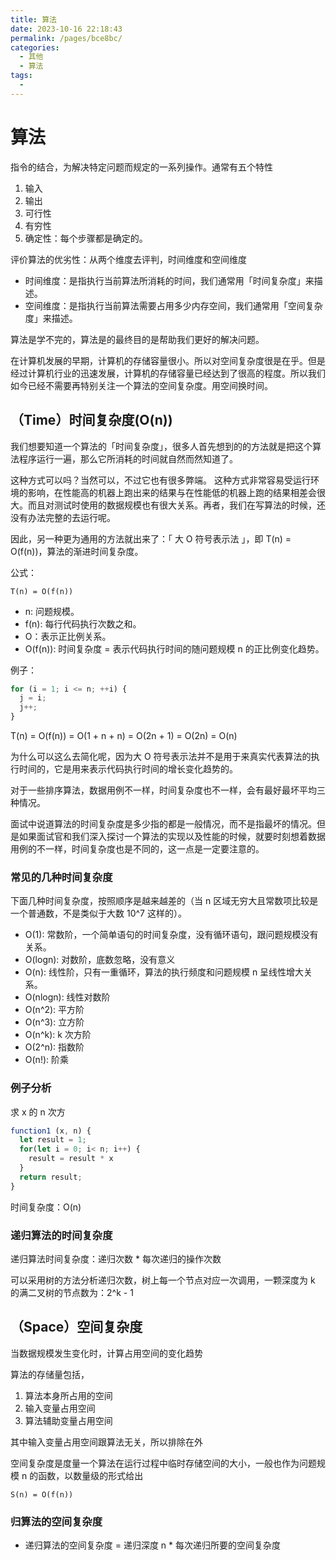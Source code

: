 ```yaml
---
title: 算法
date: 2023-10-16 22:18:43
permalink: /pages/bce8bc/
categories:
  - 其他
  - 算法
tags:
  -
---
```


# 算法

指令的结合，为解决特定问题而规定的一系列操作。通常有五个特性

1. 输入
2. 输出
3. 可行性
4. 有穷性
5. 确定性：每个步骤都是确定的。

评价算法的优劣性：从两个维度去评判，时间维度和空间维度

- 时间维度：是指执行当前算法所消耗的时间，我们通常用「时间复杂度」来描述。
- 空间维度：是指执行当前算法需要占用多少内存空间，我们通常用「空间复杂度」来描述。

算法是学不完的，算法是的最终目的是帮助我们更好的解决问题。

在计算机发展的早期，计算机的存储容量很小。所以对空间复杂度很是在乎。但是经过计算机行业的迅速发展，计算机的存储容量已经达到了很高的程度。所以我们如今已经不需要再特别关注一个算法的空间复杂度。用空间换时间。

## （Time）时间复杂度(O(n))

我们想要知道一个算法的「时间复杂度」，很多人首先想到的的方法就是把这个算法程序运行一遍，那么它所消耗的时间就自然而然知道了。

这种方式可以吗？当然可以，不过它也有很多弊端。
这种方式非常容易受运行环境的影响，在性能高的机器上跑出来的结果与在性能低的机器上跑的结果相差会很大。而且对测试时使用的数据规模也有很大关系。再者，我们在写算法的时候，还没有办法完整的去运行呢。

因此，另一种更为通用的方法就出来了：「 大 O 符号表示法 」，即 T(n) = O(f(n))，算法的渐进时间复杂度。

公式：

```text
T(n) = O(f(n))
```

- n: 问题规模。
- f(n): 每行代码执行次数之和。
- O：表示正比例关系。
- O(f(n)): 时间复杂度 = 表示代码执行时间的随问题规模 n 的正比例变化趋势。

例子：

```js
for (i = 1; i <= n; ++i) {
  j = i;
  j++;
}
```

T(n) = O(f(n)) = O(1 + n + n) = O(2n + 1) = O(2n) = O(n)

为什么可以这么去简化呢，因为大 O 符号表示法并不是用于来真实代表算法的执行时间的，它是用来表示代码执行时间的增长变化趋势的。

对于一些排序算法，数据用例不一样，时间复杂度也不一样，会有最好最坏平均三种情况。

面试中说道算法的时间复杂度是多少指的都是一般情况，而不是指最坏的情况。但是如果面试官和我们深入探讨一个算法的实现以及性能的时候，就要时刻想着数据用例的不一样，时间复杂度也是不同的，这一点是一定要注意的。

### 常见的几种时间复杂度

下面几种时间复杂度，按照顺序是越来越差的（当 n 区域无穷大且常数项比较是一个普通数，不是类似于大数 10^7 这样的）。

- O(1): 常数阶，一个简单语句的时间复杂度，没有循环语句，跟问题规模没有关系。
- O(logn): 对数阶，底数忽略，没有意义
- O(n): 线性阶，只有一重循环，算法的执行频度和问题规模 n 呈线性增大关系。
- O(nlogn): 线性对数阶
- O(n^2): 平方阶
- O(n^3): 立方阶
- O(n^k): k 次方阶
- O(2^n): 指数阶
- O(n!): 阶乘

### 例子分析

求 x 的 n 次方

```js
function1 (x, n) {
  let result = 1;
  for(let i = 0; i< n; i++) {
    result = result * x
  }
  return result;
}
```

时间复杂度：O(n)

### 递归算法的时间复杂度

递归算法时间复杂度：递归次数 \* 每次递归的操作次数

可以采用树的方法分析递归次数，树上每一个节点对应一次调用，一颗深度为 k 的满二叉树的节点数为：2^k - 1

## （Space）空间复杂度

当数据规模发生变化时，计算占用空间的变化趋势

算法的存储量包括，

1. 算法本身所占用的空间
2. 输入变量占用空间
3. 算法辅助变量占用空间

其中输入变量占用空间跟算法无关，所以排除在外

空间复杂度是度量一个算法在运行过程中临时存储空间的大小，一般也作为问题规模 n 的函数，以数量级的形式给出

```text
S(n) = O(f(n))
```

### 归算法的空间复杂度

- 递归算法的空间复杂度 = 递归深度 n \* 每次递归所要的空间复杂度
